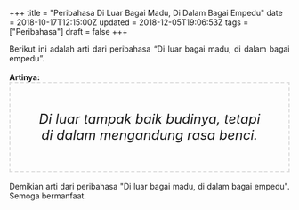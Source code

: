 +++
title = "Peribahasa Di Luar Bagai Madu, Di Dalam Bagai Empedu"
date = 2018-10-17T12:15:00Z
updated = 2018-12-05T19:06:53Z
tags = ["Peribahasa"]
draft = false
+++

<div dir="ltr" style="text-align: left;" trbidi="on"><div style="text-align: justify;">Berikut ini adalah arti dari peribahasa “Di luar bagai madu, di dalam bagai empedu”.</div><br /><div style="text-align: justify;"><b>Artinya:</b></div><div style="border: 2px dashed #ddd; font-size: 24px; height: auto; margin: 0 auto; padding: 50px; text-align: center; width: auto;"><i>Di luar tampak baik budinya, tetapi di dalam mengandung rasa benci.</i></div><div style="text-align: justify;"><br /></div><div style="text-align: justify;">Demikian arti dari peribahasa "Di luar bagai madu, di dalam bagai empedu". Semoga bermanfaat.</div></div>
